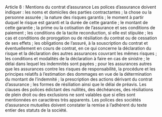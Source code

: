 Article 8 : Mentions du contrat d’assurance
Les polices d’assurance doivent indiquer :
les noms et domiciles des parties contractantes ;
la chose ou la personne assurée ;
la nature des risques garantis ;
le moment à partir duquel le risque est garanti et la durée de cette garantie ;
le montant de cette garantie ;
la prime ou la cotisation de l’assurance et ses conditions de paiement ;
les conditions de la tacite reconduction, si elle est stipulée ;
les cas et conditions de prorogation ou de résiliation du contrat ou de cessation de ses effets ;
les obligations de l’assuré, à la souscription du contrat et éventuellement en cours de contrat, en ce qui concerne la déclaration du risque et la déclaration des autres assurances couvrant les mêmes risques ;
les conditions et modalités de la déclaration à faire en cas de sinistre ;
le délai dans lequel les indemnités sont payées ;
pour les assurances autres que les assurances contre les risques de responsabilité, la procédure et les principes relatifs à l’estimation des dommages en vue de la détermination du montant de l’indemnité ;
la prescription des actions dérivant du contrat d’assurance ;
les formes de résiliation ainsi que le délai de préavis. Les clauses des polices édictant des nullités, des déchéances, des résiliations de plein droit ou des exclusions ne sont valables que si elles sont mentionnées en caractères très apparents.
Les polices des sociétés d’assurance mutuelles doivent constater la remise à l’adhérent du texte entier des statuts de la société.